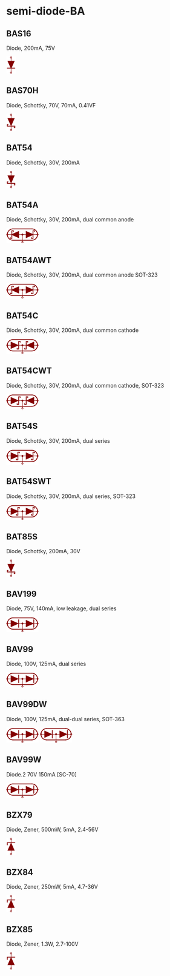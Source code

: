 # semi-diode-BA

## BAS16
Diode, 200mA, 75V

![BAS16__1__1](/images/_semi__DIODE__1__1.png?raw=true) 

## BAS70H
Diode, Schottky, 70V, 70mA, 0.41VF

![BAS70H__1__1](/images/_semi__SCHOTTKY__1__1.png?raw=true) 

## BAT54
Diode, Schottky, 30V, 200mA

![BAT54__1__1](/images/_semi__SCHOTTKY__1__1.png?raw=true) 

## BAT54A
Diode, Schottky, 30V, 200mA, dual common anode

![BAT54A__1__1](/images/_semi__SCHOTTKY-CA__1__1.png?raw=true) 

## BAT54AWT
Diode, Schottky, 30V, 200mA, dual common anode SOT-323

![BAT54AWT__1__1](/images/_semi__SCHOTTKY-CA__1__1.png?raw=true) 

## BAT54C
Diode, Schottky, 30V, 200mA, dual common cathode

![BAT54C__1__1](/images/_semi__SCHOTTKY-CK__1__1.png?raw=true) 

## BAT54CWT
Diode, Schottky, 30V, 200mA, dual common cathode, SOT-323

![BAT54CWT__1__1](/images/_semi__SCHOTTKY-CK__1__1.png?raw=true) 

## BAT54S
Diode, Schottky, 30V, 200mA, dual series

![BAT54S__1__1](/images/_semi__SCHOTTKY-SERIES__1__1.png?raw=true) 

## BAT54SWT
Diode, Schottky, 30V, 200mA, dual series, SOT-323

![BAT54SWT__1__1](/images/_semi__SCHOTTKY-SERIES__1__1.png?raw=true) 

## BAT85S
Diode, Schottky, 200mA, 30V

![BAT85S__1__1](/images/_semi__SCHOTTKY__1__1.png?raw=true) 

## BAV199
Diode, 75V, 140mA, low leakage, dual series

![BAV199__1__1](/images/semi-diode-NXP__BAP50-04W__1__1.png?raw=true) 

## BAV99
Diode, 100V, 125mA, dual series

![BAV99__1__1](/images/semi-diode-NXP__BAP50-04W__1__1.png?raw=true) 

## BAV99DW
Diode, 100V, 125mA, dual-dual series, SOT-363

![BAV99DW__1__1](/images/semi-diode-NXP__BAP50-04W__1__1.png?raw=true) 
![BAV99DW__2__1](/images/semi-diode-NXP__BAP50-04W__1__1.png?raw=true) 

## BAV99W
Diode.2 70V 150mA [SC-70]

![BAV99W__1__1](/images/semi-diode-NXP__BAP50-04W__1__1.png?raw=true) 

## BZX79
Diode, Zener, 500mW, 5mA, 2.4-56V

![BZX79__1__1](/images/_semi__ZENER__1__1.png?raw=true) 

## BZX84
Diode, Zener, 250mW, 5mA, 4.7-36V

![BZX84__1__1](/images/_semi__ZENER__1__1.png?raw=true) 

## BZX85
Diode, Zener, 1.3W, 2.7-100V

![BZX85__1__1](/images/_semi__ZENER__1__1.png?raw=true) 

